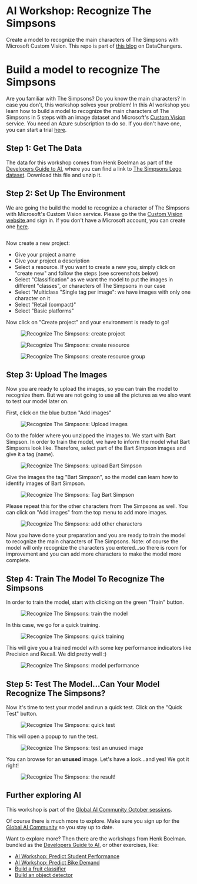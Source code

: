# AI Workshop: Recognize The Simpsons
Create a model to recognize the main characters of The Simpsons with Microsoft Custom Vision. This repo is part of <a rel="noreferrer noopener" aria-label="DataChangers Blog  (opens in a new tab)" href="https://www.datachangers.com/ai-workshop-recognize-the-simpsons/" target="_blank">this blog</a> on DataChangers.

<!-- wp:heading {"level":1} -->
<h1>Build a model to recognize The Simpsons</h1>
<!-- /wp:heading -->

<!-- wp:paragraph -->
<p>Are you familiar with The Simpsons? Do you know the main characters? In case you don't, this workshop solves your problem! In this AI workshop you learn how to build a model to recognize the main characters of The Simpsons in 5 steps with an image dataset and Microsoft's <a rel="noreferrer noopener" aria-label="Custom Vision  (opens in a new tab)" href="https://www.customvision.ai/" target="_blank">Custom Vision </a>service. You need an Azure subscription to do so. If you don't have one, you can start a trial <a rel="noreferrer noopener" aria-label=" (opens in a new tab)" href="https://azure.microsoft.com/en-us/free/?WT.mc_id=AI-MVP-5002978" target="_blank">here</a>.</p>
<!-- /wp:paragraph -->

<!-- wp:heading -->
<h2>Step 1: Get The Data</h2>
<!-- /wp:heading -->

<!-- wp:paragraph -->
<p>The data for this workshop comes from Henk Boelman as part of the  <a rel="noreferrer noopener" aria-label=" Developers Guide to AI (opens in a new tab)" href="https://workshops.henkboelman.com/developers-guide-to-azure-ai/" target="_blank">Developers Guide to AI</a>, where you can find a link to <a rel="noreferrer noopener" aria-label="The Simpsons Lego dataset (opens in a new tab)" href="https://github.com/hnky/dataset-lego-figures/raw/master/_download/simpsons-lego-dataset.zip" target="_blank">The Simpsons Lego dataset</a>. Download this file and unzip it.</p>
<!-- /wp:paragraph -->

<!-- wp:heading -->
<h2>Step 2: Set Up The Environment</h2>
<!-- /wp:heading -->

<!-- wp:paragraph -->
<p>We are going the build the model to recognize a character of The Simpsons with Microsoft's Custom Vision service. Please go the the <a rel="noreferrer noopener" aria-label="Custom Vision website  (opens in a new tab)" href="https://www.customvision.ai/" target="_blank">Custom Vision website </a>and sign in. If you don't have a Microsoft account, you can create one <a href="https://signup.live.com/" target="_blank" rel="noreferrer noopener" aria-label="here (opens in a new tab)">here</a>.</p>
<!-- /wp:paragraph -->

<!-- wp:image {"id":15082} -->
<figure class="wp-block-image"><img src="https://www.datachangers.com/wp-content/uploads/2020/10/afbeelding-1024x643.png" alt="" class="wp-image-15082"/></figure>
<!-- /wp:image -->

<!-- wp:paragraph -->
<p><em> </em>Now create a new project:</p>
<!-- /wp:paragraph -->

<!-- wp:list -->
<ul><li>Give your project a name</li><li>Give your project a description</li><li>Select a resource. If you want to create a new you, simply click on "create new" and follow the steps (see screenshots below)</li><li>Select "Classification" as we want the model to put the images in different "classes", or characters of The Simpsons in our case</li><li>Select "Multiclass "Single tag per image": we have images with only one character on it</li><li>Select "Retail (compact)"</li><li>Select "Basic platforms"</li></ul>
<!-- /wp:list -->

<!-- wp:paragraph -->
<p>Now click on "Create project" and your environment is ready to go!</p>
<!-- /wp:paragraph -->

<!-- wp:image {"id":15088} -->
<figure class="wp-block-image"><img src="https://www.datachangers.com/wp-content/uploads/2020/10/afbeelding-3-1024x611.png" alt="Recognize The Simpsons: create project" class="wp-image-15088"/></figure>
<!-- /wp:image -->

<!-- wp:image {"id":15087} -->
<figure class="wp-block-image"><img src="https://www.datachangers.com/wp-content/uploads/2020/10/afbeelding-2-1024x1019.png" alt="Recognize The Simpsons: create resource" class="wp-image-15087"/></figure>
<!-- /wp:image -->

<!-- wp:image {"id":15086} -->
<figure class="wp-block-image"><img src="https://www.datachangers.com/wp-content/uploads/2020/10/afbeelding-1-1024x516.png" alt="Recognize The Simpsons: create resource group" class="wp-image-15086"/></figure>
<!-- /wp:image -->

<!-- wp:heading -->
<h2>Step 3: Upload The Images</h2>
<!-- /wp:heading -->

<!-- wp:paragraph -->
<p>Now you are ready to upload the images, so you can train the model to recognize them. But we are not going to use all the pictures as we also want to test our model later on.</p>
<!-- /wp:paragraph -->

<!-- wp:paragraph -->
<p>First, click on the blue button "Add images"</p>
<!-- /wp:paragraph -->

<!-- wp:image {"id":15089} -->
<figure class="wp-block-image"><img src="https://www.datachangers.com/wp-content/uploads/2020/10/afbeelding-4-1024x618.png" alt="Recognize The Simpsons: Upload images" class="wp-image-15089"/></figure>
<!-- /wp:image -->

<!-- wp:paragraph -->
<p>Go to the folder where you unzipped the images to. We start with Bart Simpson. In order to train the model, we have to inform the model what Bart Simpsons look like. Therefore, select part of the Bart Simpson images and give it a tag (name).</p>
<!-- /wp:paragraph -->

<!-- wp:image {"id":15090} -->
<figure class="wp-block-image"><img src="https://www.datachangers.com/wp-content/uploads/2020/10/afbeelding-5-1024x737.png" alt="Recognize The Simpsons: upload Bart Simpson" class="wp-image-15090"/></figure>
<!-- /wp:image -->

<!-- wp:paragraph -->
<p>Give the images the tag "Bart Simpson", so the model can learn how to identify images of Bart Simpson.</p>
<!-- /wp:paragraph -->

<!-- wp:image {"id":15091} -->
<figure class="wp-block-image"><img src="https://www.datachangers.com/wp-content/uploads/2020/10/afbeelding-6-916x1024.png" alt="Recognize The Simpsons: Tag Bart Simpson" class="wp-image-15091"/></figure>
<!-- /wp:image -->

<!-- wp:paragraph -->
<p>Please repeat this for the other characters from The Simpsons as well. You can click on "Add images" from the top menu to add more images.</p>
<!-- /wp:paragraph -->

<!-- wp:image {"id":15092} -->
<figure class="wp-block-image"><img src="https://www.datachangers.com/wp-content/uploads/2020/10/afbeelding-7-1024x608.png" alt="Recognize The Simpsons: add other characters" class="wp-image-15092"/></figure>
<!-- /wp:image -->

<!-- wp:paragraph -->
<p>Now you have done your preparation and you are ready to train the model to recognize the main characters of The Simpsons. Note: of course the model will only recognize the characters you entered...so there is room for improvement and you can add more characters to make the model more complete.</p>
<!-- /wp:paragraph -->

<!-- wp:heading -->
<h2>Step 4: Train The Model To Recognize The Simpsons</h2>
<!-- /wp:heading -->

<!-- wp:paragraph -->
<p>In order to train the model, start with clicking on the green "Train" button.</p>
<!-- /wp:paragraph -->

<!-- wp:image {"id":15094} -->
<figure class="wp-block-image"><img src="https://www.datachangers.com/wp-content/uploads/2020/10/afbeelding-8-1024x610.png" alt="Recognize The Simpsons: train the model" class="wp-image-15094"/></figure>
<!-- /wp:image -->

<!-- wp:paragraph -->
<p>In this case, we go for a quick training.</p>
<!-- /wp:paragraph -->

<!-- wp:image {"id":15095} -->
<figure class="wp-block-image"><img src="https://www.datachangers.com/wp-content/uploads/2020/10/afbeelding-9.png" alt="Recognize The Simpsons: quick training" class="wp-image-15095"/></figure>
<!-- /wp:image -->

<!-- wp:paragraph -->
<p>This will give you a trained model with some key performance indicators like Precision and Recall. We did pretty well :)</p>
<!-- /wp:paragraph -->

<!-- wp:image {"id":15096} -->
<figure class="wp-block-image"><img src="https://www.datachangers.com/wp-content/uploads/2020/10/afbeelding-10-1024x614.png" alt="Recognize The Simpsons: model performance" class="wp-image-15096"/></figure>
<!-- /wp:image -->

<!-- wp:heading -->
<h2>Step 5: Test The Model...Can Your Model Recognize The Simpsons?</h2>
<!-- /wp:heading -->

<!-- wp:paragraph -->
<p>Now it's time to test your model and run a quick test. Click on the "Quick Test" button.</p>
<!-- /wp:paragraph -->

<!-- wp:image {"id":15098} -->
<figure class="wp-block-image"><img src="https://www.datachangers.com/wp-content/uploads/2020/10/afbeelding-12-1024x614.png" alt="Recognize The Simpsons: quick test" class="wp-image-15098"/></figure>
<!-- /wp:image -->

<!-- wp:paragraph -->
<p>This will open a popup to run the test.</p>
<!-- /wp:paragraph -->

<!-- wp:image {"id":15099} -->
<figure class="wp-block-image"><img src="https://www.datachangers.com/wp-content/uploads/2020/10/afbeelding-13-1024x616.png" alt="Recognize The Simpsons: test an unused image" class="wp-image-15099"/></figure>
<!-- /wp:image -->

<!-- wp:paragraph -->
<p>You can browse for an <strong>unused</strong> image. Let's have a look...and yes! We got it right!</p>
<!-- /wp:paragraph -->

<!-- wp:image {"id":15100} -->
<figure class="wp-block-image"><img src="https://www.datachangers.com/wp-content/uploads/2020/10/afbeelding-14-1024x620.png" alt="Recognize The Simpsons: the result!" class="wp-image-15100"/></figure>
<!-- /wp:image -->

<!-- wp:heading -->
<h2>Further exploring AI</h2>
<!-- /wp:heading -->

<!-- wp:paragraph -->
<p>This workshop is part of the <a rel="noreferrer noopener" aria-label="Global AI Community October sessions (opens in a new tab)" href="https://globalai.live/october-sessions-getting-started/" target="_blank">Global AI Community October sessions</a>. </p>
<!-- /wp:paragraph -->

<!-- wp:paragraph -->
<p>Of course there is much more to explore. Make sure you sign up for the <a href="https://globalai.community/" target="_blank" rel="noreferrer noopener" aria-label="Global AI Community (opens in a new tab)">Global AI Community</a> so you stay up to date.</p>
<!-- /wp:paragraph -->

<!-- wp:paragraph -->
<p>Want to explore more? Then there are the workshops from Henk Boelman. bundled as the  <a rel="noreferrer noopener" href="https://workshops.henkboelman.com/developers-guide-to-azure-ai/" target="_blank">Developers Guide to AI</a>, or other exercises, like:</p>
<!-- /wp:paragraph -->

<!-- wp:list -->
<ul><li><a rel="noreferrer noopener" aria-label="AI Workshop: Predict Student Performance (opens in a new tab)" href="https://www.datachangers.com/ai-workshop-predict-student-performance/" target="_blank">AI Workshop: Predict Student Performance</a></li><li><a rel="noreferrer noopener" aria-label="AI Workshop: Predict Bike Demand (opens in a new tab)" href="https://www.datachangers.com/ai-workshop-predict-bike-demand/" target="_blank">AI Workshop: Predict Bike Demand</a></li><li><a rel="noreferrer noopener" aria-label=" (opens in a new tab)" href=" https://docs.microsoft.com/en-us/azure/cognitive-services/custom-vision-service/getting-started-build-a-classifier?WT.mc_id=AI-MVP-5002978" target="_blank">Build a fruit classifier</a></li><li><a rel="noreferrer noopener" aria-label="Build an object detector (opens in a new tab)" href="https://docs.microsoft.com/en-us/azure/cognitive-services/custom-vision-service/get-started-build-detector?WT.mc_id=AI-MVP-5002978" target="_blank">Build an object detector</a></li></ul>
<!-- /wp:list -->